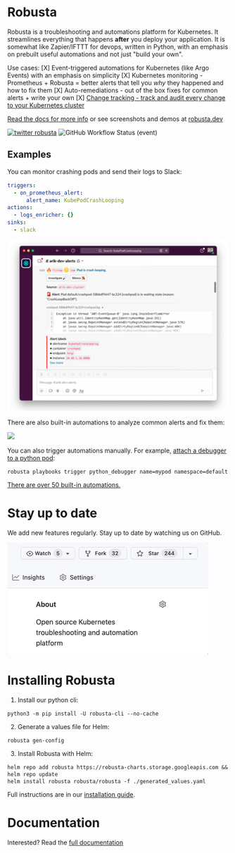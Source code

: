 # Robusta
Robusta is a troubleshooting and automations platform for Kubernetes. It streamlines everything that happens **after** you deploy your application. It is somewhat like Zapier/IFTTT for devops, written in Python, with an emphasis on prebuilt useful automations and not just "build your own".

Use cases:
[X] Event-triggered automations for Kubernetes (like Argo Events) with an emphasis on simplicity
[X] Kubernetes monitoring - Prometheus + Robusta = better alerts that tell you *why* they happened and how to fix them
[X] Auto-remediations - out of the box fixes for common alerts + write your own
[X] [Change tracking - track and audit every change to your Kubernetes cluster](http://home.robusta.dev/ui?from=github)

[Read the docs for more info](https://docs.robusta.dev/master/?from=github) or see screenshots and demos at [robusta.dev](http://robusta.dev/?from=github)

[![twitter robusta](https://img.shields.io/twitter/follow/RobustaDev?logo=twitter&style=for-the-badge)](https://twitter.com/RobustaDev) ![GitHub Workflow Status (event)](https://img.shields.io/github/workflow/status/robusta-dev/robusta/Test%20robusta%20with%20pytest?event=push&style=for-the-badge)

## Examples

You can monitor crashing pods and send their logs to Slack:

```yaml
triggers:
  - on_prometheus_alert:
      alert_name: KubePodCrashLooping
actions:
  - logs_enricher: {}
sinks:
  - slack
```

![](./docs/images/crash-report.png)

There are also built-in automations to analyze common alerts and fix them:

![](./docs/images/alert_on_hpa_reached_limit1.png)

You can also trigger automations manually. For example, [attach a debugger to a python pod](https://docs.robusta.dev/master/catalog/actions/python-troubleshooting.html#python-debugger):
```commandline
robusta playbooks trigger python_debugger name=mypod namespace=default
```

[There are over 50 built-in automations.](https://docs.robusta.dev/master/catalog/actions/index.html)

# Stay up to date
We add new features regularly. Stay up to date by watching us on GitHub.

![](./docs/images/star-repo.gif)

# Installing Robusta

1. Install our python cli:

```commandline
python3 -m pip install -U robusta-cli --no-cache
```

2. Generate a values file for Helm:
```commandline
robusta gen-config
```

3. Install Robusta with Helm:
```commandline
helm repo add robusta https://robusta-charts.storage.googleapis.com && helm repo update
helm install robusta robusta/robusta -f ./generated_values.yaml
```

Full instructions are in our [installation guide](https://docs.robusta.dev/master/installation.html).

# Documentation
Interested? Read the [full documentation](https://docs.robusta.dev/master/index.html)
